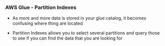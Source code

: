 ### AWS Glue - Partition Indexes

- As more and more data is stored in your glue catalog, it becomes confusing where thing are located

- Partition Indexes allows you to select several partitions and query those to see if you can find the data that you are looking for